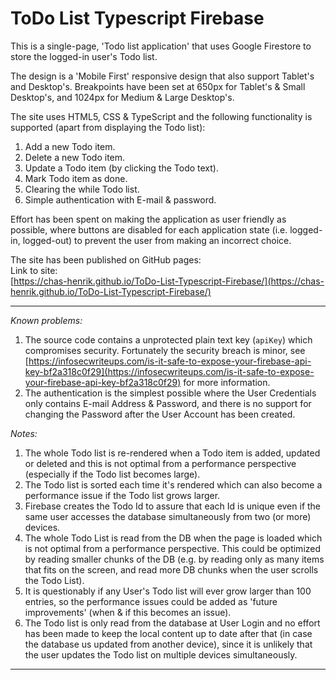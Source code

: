 # ToDo List Typescript Firebase

This is a single-page, 'Todo list application' that uses Google Firestore to store the logged-in user's Todo list.

The design is a 'Mobile First' responsive design that also support Tablet's and Desktop's. Breakpoints have been set at 650px for Tablet's & Small Desktop's, and 1024px for Medium & Large Desktop's.  
  
The site uses HTML5, CSS & TypeScript and the following functionality is supported (apart from displaying the Todo list):
1. Add a new Todo item.
2. Delete a new Todo item.
3. Update a Todo item (by clicking the Todo text).
4. Mark Todo item as done.
5. Clearing the while Todo list.
6. Simple authentication with E-mail & password.

Effort has been spent on making the application as user friendly as possible, where buttons are disabled for each application state (i.e. logged-in, logged-out) to prevent the user from making an incorrect choice.
  
The site has been published on GitHub pages:  
Link to site:  
[https://chas-henrik.github.io/ToDo-List-Typescript-Firebase/](https://chas-henrik.github.io/ToDo-List-Typescript-Firebase/)
  

***
*Known problems:*
1. The source code contains a unprotected plain text key (`apiKey`) which compromises security. Fortunately the security breach is minor, see [https://infosecwriteups.com/is-it-safe-to-expose-your-firebase-api-key-bf2a318c0f29](https://infosecwriteups.com/is-it-safe-to-expose-your-firebase-api-key-bf2a318c0f29) for more information.
2. The authentication is the simplest possible where the User Credentials only contains E-mail Address & Password, and there is no support for changing the Password after the User Account has been created.
  
*Notes:*
1. The whole Todo list is re-rendered when a Todo item is added, updated or deleted and this is not optimal from a performance perspective (especially if the Todo list becomes large).
2. The Todo list is sorted each time it's rendered which can also become a performance issue if the Todo list grows larger.
3. Firebase creates the Todo Id to assure that each Id is unique even if the same user accesses the database simultaneously from two (or more) devices.
4. The whole Todo List is read from the DB when the page is loaded which is not optimal from a performance perspective. This could be optimized by reading smaller chunks of the DB (e.g. by reading only as many items that fits on the screen, and read more DB chunks when the user scrolls the Todo List).
5. It is questionably if any User's Todo list will ever grow larger than 100 entries, so the performance issues could be added as 'future improvements' (when & if this becomes an issue).
6. The Todo list is only read from the database at User Login and no effort has been made to keep the local content up to date after that (in case the database us updated from another device), since it is unlikely that the user updates the Todo list on multiple devices simultaneously.
  
***